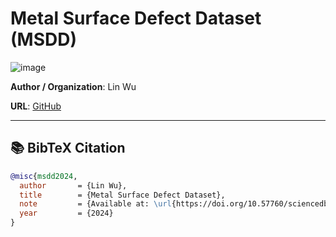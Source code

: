 # Metal Surface Defect Dataset (MSDD)
![image](https://media.springernature.com/lw685/springer-static/image/art%3A10.1038%2Fs41597-025-04454-6/MediaObjects/41597_2025_4454_Fig1_HTML.png?as=webp)

**Author / Organization**: Lin Wu

**URL**: [GitHub](https://github.com/Destinyia/Metal-Surface-Defect-Detection)

---

## 📚 BibTeX Citation

```bibtex
@misc{msdd2024,
  author       = {Lin Wu},
  title        = {Metal Surface Defect Dataset},
  note         = {Available at: \url{https://doi.org/10.57760/sciencedb.10794}},
  year         = {2024}
}
```
